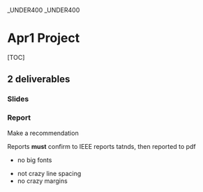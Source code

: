 

_UNDER400
_UNDER400

# Apr1 Project 

[TOC]

## 2 deliverables

### Slides

### Report

Make a recommendation

Reports **must** confirm to IEEE reports tatnds, then reported to pdf

+ no big fonts
- not crazy line spacing
- no crazy margins
